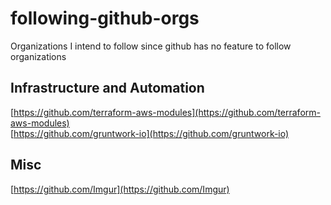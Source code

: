 # following-github-orgs
Organizations I intend to follow since github has no feature to follow organizations

## Infrastructure and Automation
[https://github.com/terraform-aws-modules](https://github.com/terraform-aws-modules)  
[https://github.com/gruntwork-io](https://github.com/gruntwork-io)  

## Misc
[https://github.com/Imgur](https://github.com/Imgur)
